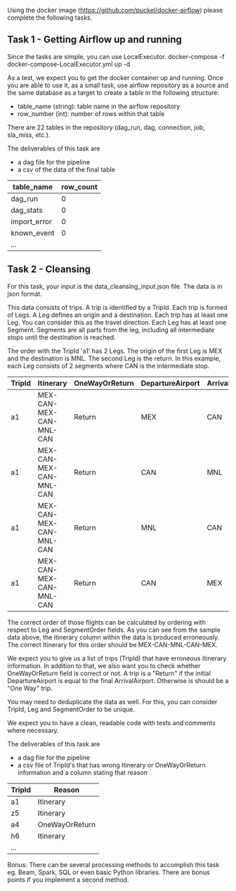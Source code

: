 Using the docker image (https://github.com/puckel/docker-airflow) please complete the following tasks.

## Task 1 - Getting Airflow up and running
Since the tasks are simple, you can use LocalExecutor.
docker-compose -f docker-compose-LocalExecutor.yml up -d

As a test, we expect you to get the docker container up and running.
Once you are able to use it, as a small task, use airflow repository as a source and the same database as a target to create a table in the following structure:
 - table_name (string): table name in the airflow repository
 - row_number (int): number of rows within that table

There are 22 tables in the repository (dag_run, dag, connection, job, sla_miss, etc.).

The deliverables of this task are 
 - a dag file for the pipeline
 - a csv of the data of the final table

| table_name   | row_count |
| ------------ | --------- |
| dag_run      | 0         |
| dag_stats    | 0         |
| import_error | 0         |
| known_event  | 0         |
| ...          |           |


## Task 2 - Cleansing
For this task, your input is the data_cleansing_input.json file. The data is in json format.

This data consists of trips. A trip is identified by a TripId.
Each trip is formed of Legs. A Leg defines an origin and a destination. Each trip has at least one Leg. You can consider this as the travel direction. Each Leg has at least one Segment.
Segments are all parts from the leg, including all intermediate stops until the destination is reached.

The order with the TripId 'a1' has 2 Legs. The origin of the first Leg is MEX and the destination is MNL. The second Leg is the return.
In this example, each Leg consists of 2 segments where CAN is the intermediate stop.

| TripId | Itinerary               | OneWayOrReturn | DepartureAirport | ArrivalAirport | Leg | SegmentOrder | TransactionDateUTC          |
| ------ | ----------------------- | -------------- | ---------------- | -------------- | --- | ------------ | --------------------------- |
| a1     | MEX-CAN-MEX-CAN-MNL-CAN | Return         | MEX              | CAN            | 1   | 1            | 2019-03-14 03:58:37.343 UTC |
| a1     | MEX-CAN-MEX-CAN-MNL-CAN | Return         | CAN              | MNL            | 1   | 2            | 2019-03-14 03:58:37.343 UTC |
| a1     | MEX-CAN-MEX-CAN-MNL-CAN | Return         | MNL              | CAN            | 2   | 1            | 2019-03-14 03:58:37.343 UTC |
| a1     | MEX-CAN-MEX-CAN-MNL-CAN | Return         | CAN              | MEX            | 2   | 2            | 2019-03-14 03:58:37.343 UTC |

The correct order of those flights can be calculated by ordering with respect to Leg and SegmentOrder fields.
As you can see from the sample data above, the itinerary column within the data is produced erroneously. The correct Itinerary for this order should be MEX-CAN-MNL-CAN-MEX.

We expect you to give us a list of trips (TripId) that have erroneous Itinerary information. 
In addition to that, we also want you to check whether OneWayOrReturn field is correct or not. A trip is a "Return" if the initial DepartureAirport is equal to the final ArrivalAirport. Otherwise is should be a "One Way" trip.

You may need to deduplicate the data as well. For this, you can consider TripId, Leg and SegmentOrder to be unique.

We expect you to have a clean, readable code with tests and comments where necessary.

The deliverables of this task are
 - a dag file for the pipeline
 - a csv file of TripId's that has wrong Itinerary or OneWayOrReturn information and a column stating that reason

| TripId | Reason         |
| ------ | -------------- |
| a1     | Itinerary      |
| z5     | Itinerary      |
| a4     | OneWayOrReturn |
| h6     | Itinerary      |
| ...    |                |

Bonus: There can be several processing methods to accomplish this task eg. Beam, Spark, SQL or even basic Python libraries. There are bonus points if you implement a second method.
